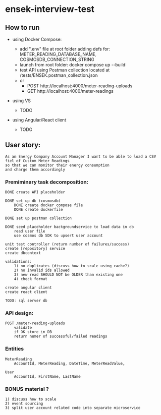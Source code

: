 # ensek-interview-test

## How to run
- using Docker Compose:
	- add ".env" file at root folder adding defs for: METER_READING_DATABASE_NAME, COSMOSDB_CONNECTION_STRING
	- launch from root folder: docker compose up --build
	- test API using Postman collection located at /tests/ENSEK.postman_collection.json
	- or 
		- POST http://localhost:4000/meter-reading-uploads
		- GET http://localhost:4000/meter-readings

- using VS
	- TODO

- using Angular/React client
	- TODO


## User story:
	
	As an Energy Company Account Manager I want to be able to load a CSV fiel of Custom Meter Readings
	so that we can monitor their energy consumption
	and charge them accordingly
	
### Premiminary task decomposition:
		
	DONE create API placeholder
	
	DONE set up db (cosmosdb)
		DONE create docker compose file
		DONE create dockerfile

	DONE set up postman collection

	DONE seed placeholder backgroundservice to load data in db
		read user file
		use cosmos db SDK to upsert user account
		
	unit test controller (return number of failures/success)
	create [repository] service
	create dbcontext 
	
	validations: 
		1) no duplicates (discuss how to scale using cache?)
		2) no invalid ids allowed
		3) new read SHOULD NOT be OLDER than existing one
		4) check format
		
	create angular client
	create react client
	
	TODO: sql server db

### API design:
	
	POST /meter-reading-uploads
		validate
		if OK store in DB
		return numer of successful/failed readings
	
### Entities
	
	MeterReading 
		AccountId, MeterReading, DateTime, MeterReadValue,

	User
		AccountId, FirstName, LastName
	
### BONUS material ?
	1) discuss how to scale
	2) event sourcing
	3) split user account related code into separate microservice
